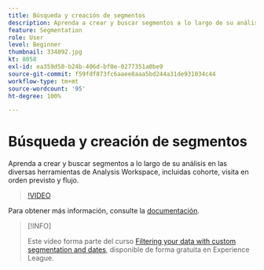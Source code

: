 ```yaml
---
title: Búsqueda y creación de segmentos
description: Aprenda a crear y buscar segmentos a lo largo de su análisis en las diversas herramientas de Analysis Workspace, incluidas cohorte, visita en orden previsto y flujo.
feature: Segmentation
role: User
level: Beginner
thumbnail: 334092.jpg
kt: 8058
exl-id: ea359d50-b24b-406d-bf0e-0277351a0be9
source-git-commit: f59fdf873fc6aaee8aaa5bd244a31de931034c44
workflow-type: tm+mt
source-wordcount: '95'
ht-degree: 100%

---
```


# Búsqueda y creación de segmentos

Aprenda a crear y buscar segmentos a lo largo de su análisis en las diversas herramientas de Analysis Workspace, incluidas cohorte, visita en orden previsto y flujo.

>[!VIDEO](https://video.tv.adobe.com/v/334092/?quality=12&learn=on)

Para obtener más información, consulte la [documentación](https://experienceleague.adobe.com/docs/analytics/components/segmentation/segmentation-workflow/seg-workflow.html?lang=es).

>[!INFO]
>
> Este vídeo forma parte del curso [Filtering your data with custom segmentation and dates](https://experienceleague.adobe.com/?recommended=Analytics-U-1-2021.1.filterdata&amp;lang=es), disponible de forma gratuita en Experience League.
